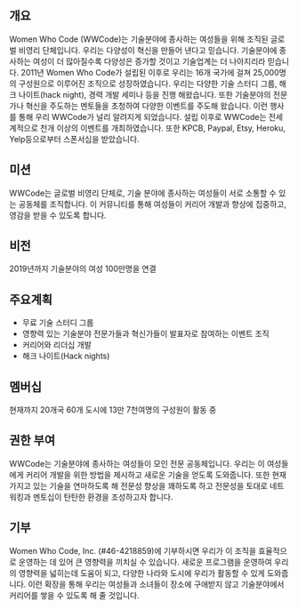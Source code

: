 ## 개요

Women Who Code (WWCode)는 기술분야에 종사하는 여성들을 위해 조직된 글로벌 비영리 단체입니다. 우리는 다양성이 혁신을 만들어 낸다고 믿습니다. 기술분야에 종사하는 여성이 더 많아질수록 다양성은 증가할 것이고 기술업계는 더 나아지리라 믿습니다.
2011년 Women Who Code가 설립된 이후로 우리는 16개 국가에 걸쳐 25,000명의 구성원으로 이루어진 조직으로 성장하였습니다. 우리는 다양한 기술 스터디 그룹, 해크 나이트(hack night), 경력 개발 세미나 등을 진행 해왔습니다. 또한 기술분야의 전문가나 혁신을 주도하는 멘토들을 초청하여 다양한 이벤트를 주도해 왔습니다. 이런 행사를 통해 우리 WWCode가 널리 알려지게 되었습니다.  설립 이후로 WWCode는 전세계적으로 천개 이상의 이벤트를 개최하였습니다. 또한  KPCB, Paypal, Etsy, Heroku, Yelp등으로부터 스폰서십을 받았습니다.

## 미션
WWCode는 글로벌 비영리 단체로, 기술 분야에 종사하는 여성들이 서로 소통할 수 있는 공동체를 조직합니다. 이 커뮤니티를 통해 여성들이 커리어 개발과 향상에 집중하고, 영감을 받을 수 있도록 합니다.

## 비전
2019년까지 기술분야의 여성 100만명을 연결

## 주요계획
- 무료 기술 스터디 그룹
- 영향력 있는 기술분야 전문가들과 혁신가들이 발표자로 참여하는 이벤트 조직
- 커리어와 리더십 개발
- 해크 나이트(Hack nights)

## 멤버십
현재까지 20개국 60개 도시에 13만 7천여명의 구성원이 활동 중

## 권한 부여
WWCode는 기술분야에 종사하는 여성들이 모인 전문 공동체입니다. 우리는 이 여성들에게 커리어 개발을 위한 방법을 제시하고 새로운 기술을 얻도록 도와줍니다. 또한 현재 가지고 있는 기술을 연마하도록 해 전문성 향상을 꽤하도록 하고 
전문성을 토대로 네트워킹과 멘토십이 탄탄한 환경을 조성하고자 합니다.

## 기부
Women Who Code, Inc. (#46-4218859)에 기부하시면 우리가 이 조직을 효율적으로 운영하는 데 있어 큰 영향력을 끼치실 수 있습니다.
새로운 프로그램을 운영하여 우리의 영향력을 넓히는데 도움이 되고, 다양한 나라와 도시에 우리가 활동할 수 있게 도와줍니다.
이런 확장을 통해 우리는 여성들과 소녀들이 장소에 구애받지 않고 기술분야에서 커리어를 쌓을 수 있도록 해 줄 것입니다. 
